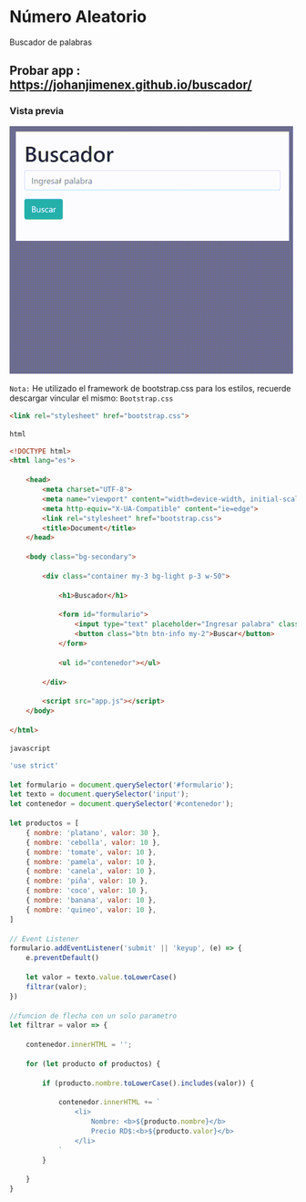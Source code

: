 # Número Aleatorio

Buscador de palabras
## Probar app :  https://johanjimenex.github.io/buscador/

### Vista previa

![](captura.gif)



`Nota:`
He utilizado el framework de bootstrap.css para los estilos, recuerde descargar vincular el mismo:
`Bootstrap.css`

``` html
<link rel="stylesheet" href="bootstrap.css">
```

`html`
``` html
<!DOCTYPE html>
<html lang="es">

	<head>
		<meta charset="UTF-8">
		<meta name="viewport" content="width=device-width, initial-scale=1.0">
		<meta http-equiv="X-UA-Compatible" content="ie=edge">
		<link rel="stylesheet" href="bootstrap.css">
		<title>Document</title>
	</head>

	<body class="bg-secondary">

		<div class="container my-3 bg-light p-3 w-50">

			<h1>Buscador</h1>

			<form id="formulario">
				<input type="text" placeholder="Ingresar palabra" class="form-control my-2">
				<button class="btn btn-info my-2">Buscar</button>
			</form>

			<ul id="contenedor"></ul>

		</div>

		<script src="app.js"></script>
	</body>

</html>
```

`javascript`
``` javascript
'use strict'

let formulario = document.querySelector('#formulario');
let texto = document.querySelector('input');
let contenedor = document.querySelector('#contenedor');

let productos = [
    { nombre: 'platano', valor: 30 },
    { nombre: 'cebolla', valor: 10 },
    { nombre: 'tomate', valor: 10 },
    { nombre: 'pamela', valor: 10 },
    { nombre: 'canela', valor: 10 },
    { nombre: 'piña', valor: 10 },
    { nombre: 'coco', valor: 10 },
    { nombre: 'banana', valor: 10 },
    { nombre: 'quineo', valor: 10 },
]

// Event Listener
formulario.addEventListener('submit' || 'keyup', (e) => {
    e.preventDefault()

    let valor = texto.value.toLowerCase()
    filtrar(valor);
})

//funcion de flecha con un solo parametro
let filtrar = valor => {

    contenedor.innerHTML = '';

    for (let producto of productos) {

        if (producto.nombre.toLowerCase().includes(valor)) {

            contenedor.innerHTML += `
                <li>
                    Nombre: <b>${producto.nombre}</b>
                    Precio RD$:<b>${producto.valor}</b>
                </li>
            `
        }

    }
}
```